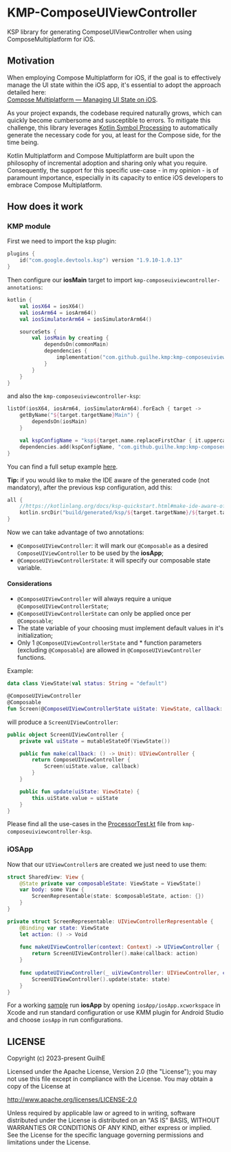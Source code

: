 # KMP-ComposeUIViewController

KSP library for generating ComposeUIViewController when using ComposeMultiplatform for iOS.

## Motivation

When employing Compose Multiplatform for iOS, if the goal is to effectively manage the UI state within the iOS app, it's essential to adopt the approach detailed here:  
[Compose Multiplatform — Managing UI State on iOS](https://proandroiddev.com/compose-multiplatform-managing-ui-state-on-ios-45d37effeda9).  

As your project expands, the codebase required naturally grows, which can quickly become cumbersome and susceptible to errors. To mitigate this challenge, this library leverages [Kotlin Symbol Processing](https://kotlinlang.org/docs/ksp-overview.html) to automatically generate the necessary code for you, at least for the Compose side, for the time being.

Kotlin Multiplatform and Compose Multiplatform are built upon the philosophy of incremental adoption and sharing only what you require. Consequently, the support for this specific use-case - in my opinion - is of paramount importance, especially in its capacity to entice iOS developers to embrace Compose Multiplatform.

## How does it work

### KMP module
First we need to import the ksp plugin:
```kotlin
plugins {
    id("com.google.devtools.ksp") version "1.9.10-1.0.13"
}
```
Then configure our **iosMain** target to import `kmp-composeuiviewcontroller-annotations`:
```kotlin
kotlin {
    val iosX64 = iosX64()
    val iosArm64 = iosArm64()
    val iosSimulatorArm64 = iosSimulatorArm64()

    sourceSets {
        val iosMain by creating {
            dependsOn(commonMain)
            dependencies {
                implementation("com.github.guilhe.kmp:kmp-composeuiviewcontroller-annotations:${LASTEST_VERSION}")
            }
        }
    }
}
```
and also the `kmp-composeuiviewcontroller-ksp`:
```kotlin
listOf(iosX64, iosArm64, iosSimulatorArm64).forEach { target ->
    getByName("${target.targetName}Main") {
        dependsOn(iosMain)
    }

    val kspConfigName = "ksp${target.name.replaceFirstChar { it.uppercaseChar() }}"
    dependencies.add(kspConfigName, "com.github.guilhe.kmp:kmp-composeuiviewcontroller-ksp:${LASTEST_VERISON}")
}
```
You can find a full setup example [here](sample/shared/build.gradle.kts).

**Tip:** if you would like to make the IDE aware of the generated code (not mandatory), after the previous ksp configuration, add this:
```kotlin
all {
    //https://kotlinlang.org/docs/ksp-quickstart.html#make-ide-aware-of-generated-code
    kotlin.srcDir("build/generated/ksp/${target.targetName}/${target.targetName}Main/kotlin")
}
```
Now we can take advantage of two annotations:
- `@ComposeUIViewController`: it will mark our `@Composable` as a desired `ComposeUIViewController` to be used by the **iosApp**;
- `@ComposeUIViewControllerState`: it will specify our composable state variable.

#### Considerations
- `@ComposeUIViewController` will always require a unique `@ComposeUIViewControllerState`;
- `@ComposeUIViewControllerState` can only be applied once per `@Composable`;
- The state variable of your choosing must implement default values in it's initialization;
- Only 1 `@ComposeUIViewControllerState` and * function parameters (excluding `@Composable`) are allowed in `@ComposeUIViewController` functions.

Example:
```kotlin
data class ViewState(val status: String = "default")

@ComposeUIViewController
@Composable
fun Screen(@ComposeUIViewControllerState uiState: ViewState, callback: () -> Unit) { }
```
will produce a `ScreenUIViewController`:
```kotlin
public object ScreenUIViewController {
    private val uiState = mutableStateOf(ViewState())

    public fun make(callback: () -> Unit): UIViewController {
        return ComposeUIViewController {
            Screen(uiState.value, callback)
        }
    }

    public fun update(uiState: ViewState) {
        this.uiState.value = uiState
    }
}
```

Please find all the use-cases in the [ProcessorTest.kt](kmp-composeuiviewcontroller-ksp/src/test/kotlin/composeuiviewcontroller/ProcessorTest.kt) file from `kmp-composeuiviewcontroller-ksp`.

### iOSApp

Now that our `UIViewController`s are created we just need to use them:
```swift
struct SharedView: View {
    @State private var composableState: ViewState = ViewState()        
    var body: some View {
        ScreenRepresentable(state: $composableState, action: {})
    }
}

private struct ScreenRepresentable: UIViewControllerRepresentable {    
    @Binding var state: ViewState
    let action: () -> Void
    
    func makeUIViewController(context: Context) -> UIViewController {
        return ScreenUIViewController().make(callback: action)
    }
    
    func updateUIViewController(_ uiViewController: UIViewController, context: Context) {
        ScreenUIViewController().update(state: state)
    }
}
```

For a working [sample](sample/iosApp/iosApp/SharedView.swift) run **iosApp** by opening `iosApp/iosApp.xcworkspace` in Xcode and run standard configuration or use KMM plugin for Android Studio and choose `iosApp` in run configurations.

## LICENSE

Copyright (c) 2023-present GuilhE

Licensed under the Apache License, Version 2.0 (the "License"); you may not use this file except in compliance with the License. You may obtain a copy
of the License at

<http://www.apache.org/licenses/LICENSE-2.0>

Unless required by applicable law or agreed to in writing, software distributed under the License is distributed on an "AS IS" BASIS, WITHOUT
WARRANTIES OR CONDITIONS OF ANY KIND, either express or implied. See the License for the specific language governing permissions and limitations under
the License.
